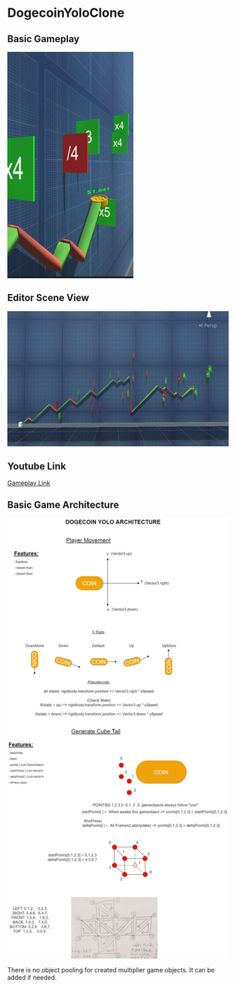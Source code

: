 # DogecoinYoloClone
## Basic Gameplay
[![Gameplay](https://github.com/onuroezdemir/DogecoinYoloClone/blob/main/ss1.jpg)](https://youtu.be/V5ZV8VedNDM)<br>
## Editor Scene View
![Editor](https://github.com/onuroezdemir/DogecoinYoloClone/blob/main/ssEditor.jpg)<br>
## Youtube Link<br>
[Gameplay Link](https://youtu.be/V5ZV8VedNDM)

## Basic Game Architecture
![Architecture](https://github.com/onuroezdemir/DogecoinYoloClone/blob/main/dogecoinArchtitecture.jpg)<br>

There is no object pooling for created multiplier game objects. It can be added if needed.
